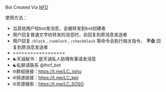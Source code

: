 Bot Created Via [NFD](https://github.com/gshtwy/nfd)

使用方法：

- 当其他用户给bot发消息，会被转发到bot创建者
- 用户回复普通文字给转发的消息时，会回复到原消息发送者
- 用户回复 `/block` ,  `/unblock` ,  `/checkblock` 等命令会执行相关指令， **不会** 回复到原消息发送者
- ==================
- ☯️天诚秘书：是天诚私人助理有事请发消息 
- ☯️私聊请联系 @lhcf_bot
- 🌐群组链接：https://t.me/LC_jishu
- 🌐频道链接：https://t.me/LC_keji
- 🌐资源搜索：https://t.me/LC_SOSO
